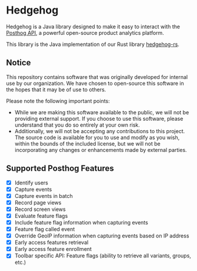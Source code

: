 # Hedgehog

Hedgehog is a Java library designed to make it easy to interact with the [Posthog API](https://posthog.com/docs/api/overview), a powerful open-source product analytics platform.

This library is the Java implementation of our Rust library [hedgehog-rs](https://github.com/villainwtf/hedgehog-rs).

## Notice

This repository contains software that was originally developed for internal use by our organization. We have chosen to open-source this software in the hopes that it may be of use to others.

Please note the following important points:
- While we are making this software available to the public, we will not be providing external support. If you choose to use this software, please understand that you do so entirely at your own risk.
- Additionally, we will not be accepting any contributions to this project. The source code is available for you to use and modify as you wish, within the bounds of the included license, but we will not be incorporating any changes or enhancements made by external parties.

## Supported Posthog Features

- [x] Identify users
- [x] Capture events
- [x] Capture events in batch
- [x] Record page views
- [x] Record screen views
- [x] Evaluate feature flags
- [x] Include feature flag information when capturing events
- [x] Feature flag called event
- [x] Override GeoIP information when capturing events based on IP address
- [x] Early access features retrieval
- [x] Early access feature enrollment
- [x] Toolbar specific API: Feature flags (ability to retrieve all variants, groups, etc.)